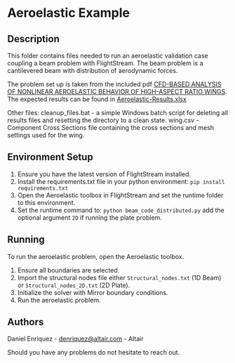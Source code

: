# Aeroelastic Example

## Description

This folder contains files needed to run an aeroelastic validation case coupling a beam problem with FlightStream. The beam problem is a cantilevered beam with distribution of aerodynamic forces.

The problem set up is taken from the included pdf [CFD-BASED ANALYSIS OF NONLINEAR AEROELASTIC BEHAVIOR OF HIGH-ASPECT RATIO WINGS](./aeroelastic-smith2001.pdfAeroelastic-smith2001.pdf). The expected results can be found in [Aeroelastic-Results.xlsx](./Aeroelastic-Results.xlsx)

Other files:
cleanup_files.bat - a simple Windows batch script for deleting all results files and resetting the directory to a clean state.
wing.csv - Component Cross Sections file containing the cross sections and mesh settings used for the wing.

## Environment Setup

1. Ensure you have the latest version of FlightStream installed.
2. Install the requirements.txt file in your python environment: `pip install requirements.txt`
3. Open the Aeroelastic toolbox in FlightStream and set the runtime folder to this environment.
4. Set the runtime command to: `python beam_code_distributed.py` add the optional argument `2D` if running the plate problem.

## Running

To run the aeroelastic problem, open the Aeroelastic toolbox.

1. Ensure all boundaries are selected.
2. Import the structural nodes file either `Structural_nodes.txt` (1D Beam) or `Structural_nodes_2D.txt` (2D Plate).
3. Initialize the solver with Mirror boundary conditions.
4. Run the aeroelastic problem.

## Authors

Daniel Enriquez - denriquez@altair.com - Altair

Should you have any problems do not hesitate to reach out.
